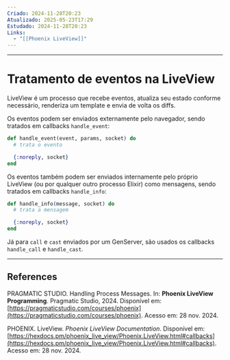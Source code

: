 ```yaml
---
Criado: 2024-11-28T20:23
Atualizado: 2025-05-23T17:29
Estudado: 2024-11-28T20:23
Links:
  - "[[Phoenix LiveView]]"
---
```

---
# Tratamento de eventos na LiveView

LiveView é um processo que recebe eventos, atualiza seu estado conforme necessário, renderiza um template e envia de volta os diffs.

Os eventos podem ser enviados externamente pelo navegador, sendo tratados em callbacks `handle_event`:

```elixir
def handle_event(event, params, socket) do
  # trata o evento

  {:noreply, socket}
end
```

Os eventos também podem ser enviados internamente pelo próprio LiveView (ou por qualquer outro processo Elixir) como mensagens, sendo tratados em callbacks `handle_info`:


```elixir
def handle_info(message, socket) do
  # trata a mensagem

  {:noreply, socket}
end
```

Já para `call` e `cast` enviados por um GenServer, são usados os callbacks `handle_call` e `handle_cast`.


---
## References

PRAGMATIC STUDIO. Handling Process Messages. In: **Phoenix LiveView Programming**. Pragmatic Studio, 2024. Disponível em: [https://pragmaticstudio.com/courses/phoenix](https://pragmaticstudio.com/courses/phoenix). Acesso em: 28 nov. 2024.

PHOENIX. LiveView. _Phoenix LiveView Documentation_. Disponível em: [https://hexdocs.pm/phoenix_live_view/Phoenix.LiveView.html#callbacks](https://hexdocs.pm/phoenix_live_view/Phoenix.LiveView.html#callbacks). Acesso em: 28 nov. 2024.